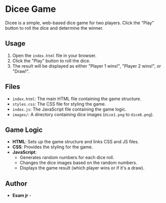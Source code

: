 # Dicee Game

Dicee is a simple, web-based dice game for two players. Click the "Play" button to roll the dice and determine the winner.

## Usage

1. Open the `index.html` file in your browser.
2. Click the "Play" button to roll the dice.
3. The result will be displayed as either "Player 1 wins!", "Player 2 wins!", or "Draw!".

## Files

- `index.html`: The main HTML file containing the game structure.
- `styles.css`: The CSS file for styling the game.
- `index.js`: The JavaScript file containing the game logic.
- `images/`: A directory containing dice images (`dice1.png` to `dice6.png`).

## Game Logic

- **HTML**: Sets up the game structure and links CSS and JS files.
- **CSS**: Provides the styling for the game.
- **JavaScript**: 
  - Generates random numbers for each dice roll.
  - Changes the dice images based on the random numbers.
  - Displays the game result (which player wins or if it's a draw).

## Author

- **Esam jr** -


